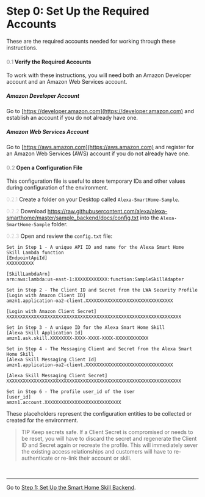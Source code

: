 # Step 0: Set Up the Required Accounts
These are the required accounts needed for working through these instructions.

#### <span style="color:#aaa">0.1</span> Verify the Required Accounts
To work with these instructions, you will need both an Amazon Developer account and an Amazon Web Services account.

##### Amazon Developer Account
Go to [https://developer.amazon.com](https://developer.amazon.com) and establish an account if you do not already have one.

##### Amazon Web Services Account
Go to [https://aws.amazon.com](https://aws.amazon.com) and register for an Amazon Web Services (AWS) account if you do not already have one.

#### <span style="color:#aaa">0.2</span> Open a Configuration File
This configuration file is useful to store temporary IDs and other values during configuration of the environment.
 
<span style="color:#ccc">0.2.1</span> Create a folder on your Desktop called `Alexa-SmartHome-Sample`.

<span style="color:#ccc">0.2.2</span> Download https://raw.githubusercontent.com/alexa/alexa-smarthome/master/sample_backend/docs/config.txt into the `Alexa-SmartHome-Sample` folder.  

<span style="color:#ccc">0.2.3</span> Open and review the `config.txt` file:
```
Set in Step 1 - A unique API ID and name for the Alexa Smart Home Skill Lambda function
[EndpointApiId]
XXXXXXXXXX

[SkillLambdaArn]
arn:aws:lambda:us-east-1:XXXXXXXXXXXX:function:SampleSkillAdapter

Set in Step 2 - The Client ID and Secret from the LWA Security Profile 
[Login with Amazon Client ID]
amzn1.application-oa2-client.XXXXXXXXXXXXXXXXXXXXXXXXXXXXXXXX

[Login with Amazon Client Secret]
XXXXXXXXXXXXXXXXXXXXXXXXXXXXXXXXXXXXXXXXXXXXXXXXXXXXXXXXXXXXXXXX

Set in Step 3 - A unique ID for the Alexa Smart Home Skill
[Alexa Skill Application Id]
amzn1.ask.skill.XXXXXXXX-XXXX-XXXX-XXXX-XXXXXXXXXXXX

Set in Step 4 - The Messaging Client and Secret from the Alexa Smart Home Skill 
[Alexa Skill Messaging Client Id]
amzn1.application-oa2-client.XXXXXXXXXXXXXXXXXXXXXXXXXXXXXXXX

[Alexa Skill Messaging Client Secret]
XXXXXXXXXXXXXXXXXXXXXXXXXXXXXXXXXXXXXXXXXXXXXXXXXXXXXXXXXXXXXXXX

Set in Step 6 - The profile user_id of the User
[user_id]
amzn1.account.XXXXXXXXXXXXXXXXXXXXXXXXXXXX
```
These placeholders represent the configuration entities to be collected or created for the environment.

> TIP Keep secrets safe. If a Client Secret is compromised or needs to be reset, you will have to discard the secret and regenerate the Client ID and Secret again or recreate the profile. This will immediately sever the existing access relationships and customers will have to re-authenticate or re-link their account or skill.

<br>

____
Go to [Step 1: Set Up the Smart Home Skill Backend](001-setup-create-backend.md).
